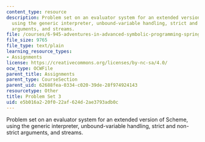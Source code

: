 ```yaml
---
content_type: resource
description: Problem set on an evaluator system for an extended version of Scheme,
  using the generic interpreter, unbound-variable handling, strict and non-strict
  arguments, and streams.
file: /courses/6-945-adventures-in-advanced-symbolic-programming-spring-2009/e5b016a220f022af624d2ae3793adb0c_assn03.txt
file_size: 9765
file_type: text/plain
learning_resource_types:
- Assignments
license: https://creativecommons.org/licenses/by-nc-sa/4.0/
ocw_type: OCWFile
parent_title: Assignments
parent_type: CourseSection
parent_uid: 62688fea-0334-c020-39de-28f974924143
resourcetype: Other
title: Problem Set 3
uid: e5b016a2-20f0-22af-624d-2ae3793adb0c
---
```

Problem set on an evaluator system for an extended version of Scheme, using the generic interpreter, unbound-variable handling, strict and non-strict arguments, and streams.